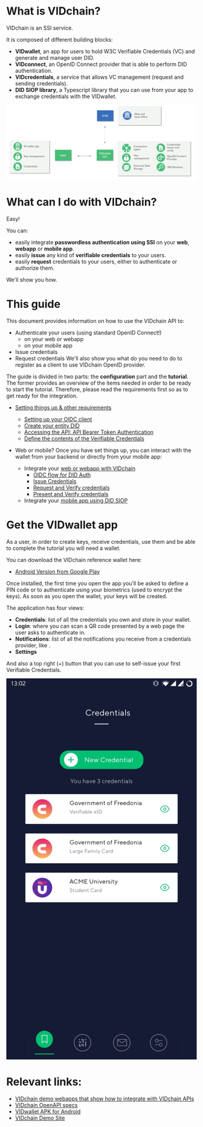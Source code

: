
# What is VIDchain?

VIDchain is an SSI service.

It is composed of different building blocks:
 - **VIDwallet**, an app for users to hold W3C Verifiable Credentials (VC) and generate and manage user DID.
 - **VIDconnect**, an OpenID Connect provider that is able to perform DID authentication.
 - **VIDcredentials**, a service that allows VC management (request and sending credentials).
 - **DID SIOP library**, a Typescript library that you can use from your app to exchange credentials with the VIDwallet.

![vidchain-components](_media/vidchain-components.jpg)


# What can I do with VIDchain?

Easy!

You can:
- easily integrate **passwordless authentication using SSI** on your **web**, **webapp** or **mobile app**.
- easily **issue** any kind of **verifiable credentials** to your users.
- easily **request** credentials to your users, either to authenticate or authorize them.

We'll show you how.


# This guide
This document provides information on how to use the VIDchain API to:
  - Authenticate your users (using standard OpenID Connect!)
    - on your web or webapp
    - on your mobile app
  - Issue credentials
  - Request credentials 
We'll also show you what do you need to do to register as a client to use VIDchain OpenID provider. 

The guide is divided in two parts: the **configuration** part and the **tutorial**. The former provides an overview of the items needed in order to be ready to start the tutorial. Therefore, please read the requirements first so as to get ready for the integration.

- [Setting things up & other requirements](/requirements.md)
  - [Setting up your OIDC client](/requirements.md#set-up-your-oidc-client)
  - [Create your entity DID](/requirements.md#create-your-entity-did)
  - [Accessing the API: API Bearer Token Authentication](/requirements.md#client-id-and-entity-session-key-registration-prod-api-only)
  - [Define the contents of the Verifiable Credentials](/requirements.md#define-the-contents-of-the-verifiable-credentials)


- Web or mobile? Once you have set things up, you can interact with the wallet from your backend or directly from your mobile app:
  - Integrate your [web or webapp with VIDchain](/tutorial.md)
    - [OIDC flow for DID Auth](/tutorial.md#oidc-flow-for-did-auth) 
    - [Issue Credentials](/tutorial.md#issue-credentials)
    - [Request and Verify credentials](/tutorial.md#request-and-verify-credentials)
    - [Present and Verify credentials](/tutorial.md#present-and-verify-credentials)
  - Integrate your [mobile app using DID SIOP](/did-auth.md)


# Get the VIDwallet app

As a user, in order to create keys, receive credentials, use them and be able to complete the tutorial you will need a wallet.

You can download the VIDchain reference wallet here: 

- [Android Version from Google Play](https://play.google.com/store/apps/details?id=com.validatedid.wallet)


Once installed, the first time you open the app you’ll be asked to define a PIN code or to authenticate using your biometrics (used to encrypt the keys). As soon as you open the wallet, your keys will be created.

The application has four views:

*   **Credentials**: list of all the credentials you own and store in your wallet.
*   **Login**: where you can scan a QR code presented by  a web page the user asks to authenticate in. 
*   **Notifications**: list of all the notifications you receive from a credentials provider, like .
*   **Settings**

And also a top right (+) button that you can use to self-issue your first Verifiable Credentials.

<div align='center'>

![main-kyc](_media/main-kyc.jpg ':size=30%')

</div>

# Relevant links:
 - [VIDchain demo webapps that show how to integrate with VIDchain APIs](https://github.com/validatedid/VIDchain-demo-v2)
 - [VIDchain OpenAPI specs](https://api.vidchain.net/api/v1/api-docs/)
 - [VIDwallet APK for Android](https://drive.google.com/file/d/1En7_nhd0ANb3ZZe3DVaMPnmqlRfK8zYC/view?usp=sharing)
 - [VIDchain Demo Site](https://try.vidchain.net/demo)




